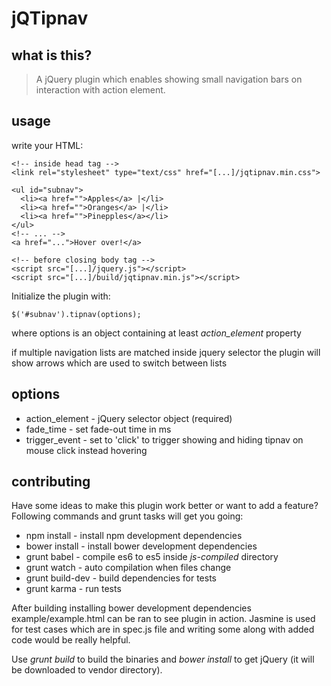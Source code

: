# jQTipnav

## what is this?

> A jQuery plugin which enables showing small navigation bars on interaction with action element.

## usage
write your HTML:

    <!-- inside head tag -->
    <link rel="stylesheet" type="text/css" href="[...]/jqtipnav.min.css">
    
    <ul id="subnav">
      <li><a href="">Apples</a> |</li>
      <li><a href="">Oranges</a> |</li>
      <li><a href="">Pinepples</a></li>
    </ul>
    <!-- ... -->
    <a href="...">Hover over!</a>
    
    <!-- before closing body tag -->
    <script src="[...]/jquery.js"></script>
    <script src="[...]/build/jqtipnav.min.js"></script>

Initialize the plugin with:

    $('#subnav').tipnav(options);

where options is an object containing at least *action_element* property

if multiple navigation lists are matched inside jquery selector the plugin will show arrows which are used to switch between lists

## options

* action_element - jQuery selector object (required)
* fade_time - set fade-out time in ms
* trigger_event - set to 'click' to trigger showing and hiding tipnav on mouse click instead hovering

## contributing

Have some ideas to make this plugin work better or want to add a feature? Following commands and grunt tasks will get you going:

* npm install - install npm development dependencies
* bower install - install bower development dependencies
* grunt babel - compile es6 to es5 inside *js-compiled* directory
* grunt watch - auto compilation when files change
* grunt build-dev - build dependencies for tests
* grunt karma - run tests

After building installing bower development dependencies example/example.html can be ran to see plugin in action.
Jasmine is used for test cases which are in spec.js file and writing some along with added code would be really helpful.

Use *grunt build* to build the binaries and *bower install* to get jQuery (it will be downloaded to vendor directory).
